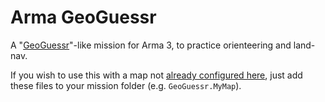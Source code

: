 # Arma GeoGuessr
 A "[GeoGuessr](https://www.geoguessr.com/)"-like mission for Arma 3, to practice orienteering and land-nav.

 If you wish to use this with a map not [already configured here](https://steamcommunity.com/id/landr1c/myworkshopfiles/?appid=107410 "Landric's Steam Workshop"), just add these files to your mission folder (e.g. `GeoGuessr.MyMap`).